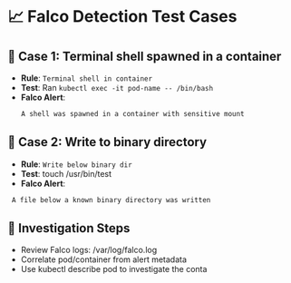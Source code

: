 # 📈 Falco Detection Test Cases

## 🔔 Case 1: Terminal shell spawned in a container

- **Rule**: `Terminal shell in container`
- **Test**: Ran `kubectl exec -it pod-name -- /bin/bash`
- **Falco Alert**:
  ```bash
  A shell was spawned in a container with sensitive mount

## 🔔 Case 2: Write to binary directory

- **Rule**: `Write below binary dir`
- **Test**: touch /usr/bin/test
- **Falco Alert**:
```bash
 A file below a known binary directory was written
```

## 📌 Investigation Steps

- Review Falco logs: /var/log/falco.log
- Correlate pod/container from alert metadata
- Use kubectl describe pod to investigate the conta
